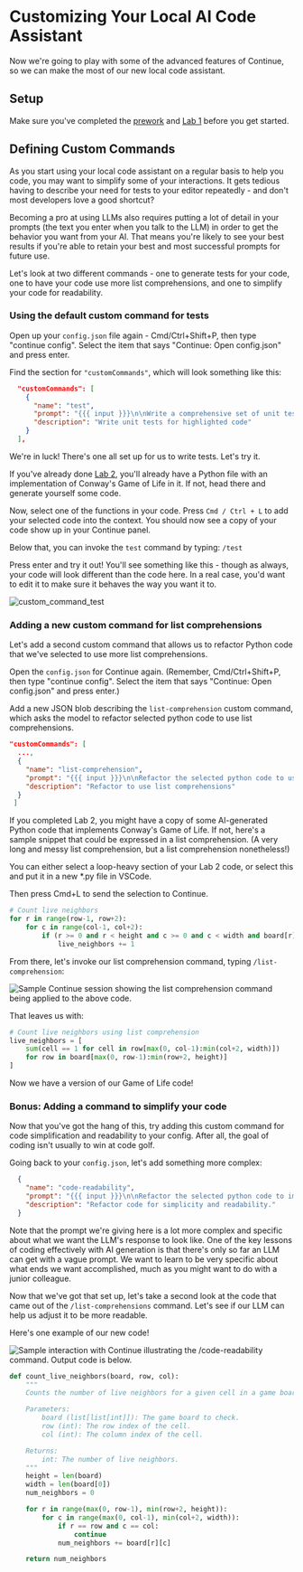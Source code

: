 # Customizing Your Local AI Code Assistant

Now we're going to play with some of the advanced features of Continue, so we can make the most of our new local code assistant.

## Setup

Make sure you've completed the [prework](../pre-work) and [Lab 1](../lab-1) before you get started.

## Defining Custom Commands

As you start using your local code assistant on a regular basis to help you code, you may want to simplify some of your interactions. It gets tedious having to describe your need for tests to your editor repeatedly - and don't most developers love a good shortcut?

Becoming a pro at using LLMs also requires putting a lot of detail in your prompts (the text you enter when you talk to the LLM) in order to get the behavior you want from your AI. That means you're likely to see your best results if you're able to retain your best and most successful prompts for future use.

Let's look at two different commands - one to generate tests for your code, one to have your code use more list comprehensions, and one to simplify your code for readability.

### Using the default custom command for tests

Open up your `config.json` file again - Cmd/Ctrl+Shift+P, then type "continue config". Select the item that says "Continue: Open config.json" and press enter.

Find the section for `"customCommands"`, which will look something like this:

```json
  "customCommands": [
    {
      "name": "test",
      "prompt": "{{{ input }}}\n\nWrite a comprehensive set of unit tests for the selected code. It should setup, run tests that check for correctness including important edge cases, and teardown. Ensure that the tests are complete and sophisticated. Give the tests just as chat output, don't edit any file.",
      "description": "Write unit tests for highlighted code"
    }
  ],
```

We're in luck! There's one all set up for us to write tests. Let's try it.

If you've already done [Lab 2](../lab-2), you'll already have a Python file with an implementation of Conway's Game of Life in it. If not, head there and generate yourself some code.

Now, select one of the functions in your code. Press `Cmd / Ctrl + L` to add your selected code into the context. You should now see a copy of your code show up in your Continue panel.

Below that, you can invoke the `test` command by typing: `/test`

Press enter and try it out! You'll see something like this - though as always, your code will look different than the code here. In a real case, you'd want to edit it to make sure it behaves the way you want it to.

![custom_command_test](../images/custom_command_test.png)

### Adding a new custom command for list comprehensions

Let's add a second custom command that allows us to refactor Python code that we've selected to use more list comprehensions.

Open the `config.json` for Continue again. (Remember, Cmd/Ctrl+Shift+P, then type "continue config". Select the item that says "Continue: Open config.json" and press enter.)

Add a new JSON blob describing the `list-comprehension` custom command, which asks the model to refactor selected python code to use list comprehensions.

```json
"customCommands": [
  ...,
  {
    "name": "list-comprehension",
    "prompt": "{{{ input }}}\n\nRefactor the selected python code to use list comprehensions wherever possible. Present the output as a python code snippet.",
    "description": "Refactor to use list comprehensions"
  }
 ]
```

If you completed Lab 2, you might have a copy of some AI-generated Python code that implements Conway's Game of Life. If not, here's a sample snippet that could be expressed in a list comprehension. (A very long and messy list comprehension, but a list comprehension nonetheless!)

You can either select a loop-heavy section of your Lab 2 code, or select this and put it in a new *.py file in VSCode.

Then press Cmd+L to send the selection to Continue.

```python
# Count live neighbors
for r in range(row-1, row+2):
    for c in range(col-1, col+2):
        if (r >= 0 and r < height and c >= 0 and c < width and board[r][c] == 1):
            live_neighbors += 1
```

From there, let's invoke our list comprehension command, typing `/list-comprehension`:

![Sample Continue session showing the list comprehension command being applied to the above code.](../images/cmd-list-comprehensions.png)

That leaves us with:

```python
# Count live neighbors using list comprehension
live_neighbors = [
    sum(cell == 1 for cell in row[max(0, col-1):min(col+2, width)])
    for row in board[max(0, row-1):min(row+2, height)]
]
```

Now we have a version of our Game of Life code!

### Bonus: Adding a command to simplify your code

Now that you've got the hang of this, try adding this custom command for code simplification and readability to your config. After all, the goal of coding isn't usually to win at code golf.

Going back to your `config.json`, let's add something more complex:

```json
  {
    "name": "code-readability",
    "prompt": "{{{ input }}}\n\nRefactor the selected python code to improve the simplicity and readability of the code. Consider renaming variables to make them more understandable to humans. Add comments where necessary to explain what the code is doing when it gets too complex. Break down functions that accept too many parameters. Break up computations so that there's typically only one computation per line.",
    "description": "Refactor code for simplicity and readability."
  }
```

Note that the prompt we're giving here is a lot more complex and specific about what we want the LLM's response to look like. One of the key lessons of coding effectively with AI generation is that there's only so far an LLM can get with a vague prompt. We want to learn to be very specific about what ends we want accomplished, much as you might want to do with a junior colleague.

Now that we've got that set up, let's take a second look at the code that came out of the `/list-comprehensions` command. Let's see if our LLM can help us adjust it to be more readable.

Here's one example of our new code!

![Sample interaction with Continue illustrating the `/code-readability` command. Output code is below.](../images/cmd-code-readability.png)

```python
def count_live_neighbors(board, row, col):
    """
    Counts the number of live neighbors for a given cell in a game board.

    Parameters:
        board (list[list[int]]): The game board to check.
        row (int): The row index of the cell.
        col (int): The column index of the cell.

    Returns:
        int: The number of live neighbors.
    """
    height = len(board)
    width = len(board[0])
    num_neighbors = 0

    for r in range(max(0, row-1), min(row+2, height)):
        for c in range(max(0, col-1), min(col+2, width)):
            if r == row and c == col:
                continue
            num_neighbors += board[r][c]

    return num_neighbors
```